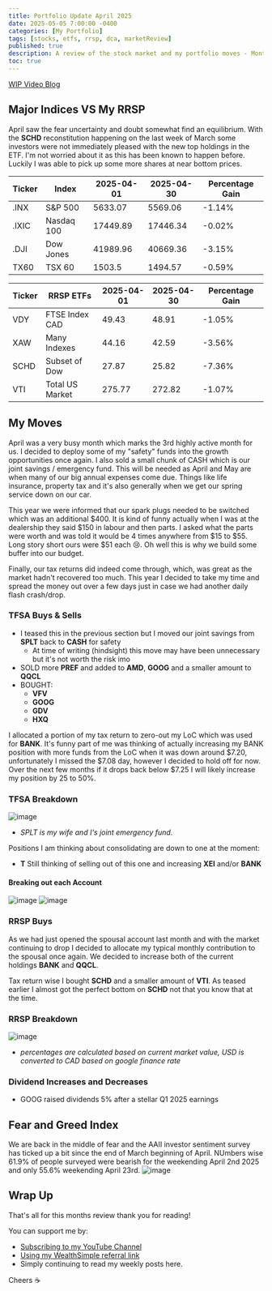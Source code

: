 ```yaml
---
title: Portfolio Update April 2025
date: 2025-05-05 7:00:00 -0400
categories: [My Portfolio]
tags: [stocks, etfs, rrsp, dca, marketReview]
published: true
description: A review of the stock market and my portfolio moves - Month 8
toc: true
---
```


[WIP Video Blog]()

## Major Indices VS My RRSP

April saw the fear uncertainty and doubt somewhat find an equilibrium. With the **SCHD** reconstitution happening on the last week of March some investors were not immediately pleased with the new top holdings in the ETF. I'm not worried about it as this has been known to happen before. Luckily I was able to pick up some more shares at near bottom prices.

  | **Ticker** | **Index**  | **2025-04-01** | **2025-04-30** | **Percentage Gain** |
  | ---------- | ---------- | -------------- | -------------- | ------------------- |
  | .INX       | S&P 500    | 5633.07        | 5569.06        | -1.14%              |
  | .IXIC      | Nasdaq 100 | 17449.89       | 17446.34       | -0.02%              |
  | .DJI       | Dow Jones  | 41989.96       | 40669.36       | -3.15%              |
  | TX60       | TSX 60     | 1503.5         | 1494.57        | -0.59%              |

  | **Ticker** | **RRSP ETFs**   | **2025-04-01** | **2025-04-30** | **Percentage Gain** |
  | ---------- | --------------- | -------------- | -------------- | ------------------- |
  | VDY        | FTSE Index CAD  | 49.43          | 48.91          | -1.05%              |
  | XAW        | Many Indexes    | 44.16          | 42.59          | -3.56%              |
  | SCHD       | Subset of Dow   | 27.87          | 25.82          | -7.36%              |
  | VTI        | Total US Market | 275.77         | 272.82         | -1.07%              |

## My Moves
April was a very busy month which marks the 3rd highly active month for us. I decided to deploy some of my "safety" funds into the growth opportunities once again. I also sold a small chunk of CASH which is our joint savings / emergency fund. This will be needed as April and May are when many of our big annual expenses come due. Things like life insurance, property tax and it's also generally when we get our spring service down on our car. 

This year we were informed that our spark plugs needed to be switched which was an additional $400. It is kind of funny actually when I was at the dealership they said $150 in labour and then parts. I asked what the parts were worth and was told it would be 4 times anywhere from $15 to $55. Long story short ours were $51 each 😢. Oh well this is why we build some buffer into our budget.

Finally, our tax returns did indeed come through, which, was great as the market hadn't recovered too much. This year I decided to take my time and spread the money out over a few days just in case we had another daily flash crash/drop.

### TFSA Buys & Sells
  - I teased this in the previous section but I moved our joint savings from **SPLT** back to **CASH** for safety
    - At time of writing (hindsight) this move may have been unnecessary but it's not worth the risk imo
  - SOLD more **PREF** and added to **AMD**, **GOOG** and a smaller amount to **QQCL**
  - BOUGHT:
    - **VFV**
    - **GOOG**
    - **GDV**
    - **HXQ**

I allocated a portion of my tax return to zero-out my LoC which was used for **BANK**. It's funny part of me was thinking of actually increasing my BANK position with more funds from the LoC when it was down around $7.20, unfortunately I missed the $7.08 day, however I decided to hold off for now. Over the next few months if it drops back below $7.25 I will likely increase my position by 25 to 50%.

### TFSA Breakdown
![image](/assets/2025/2025-05-05-tfsa.PNG)
  - *SPLT is my wife and I's joint emergency fund.*

Positions I am thinking about consolidating are down to one at the moment:
  - **T** Still thinking of selling out of this one and increasing **XEI** and/or **BANK**

#### Breaking out each Account
![image](/assets/2025/2025-05-05-primary-tfsa.PNG)
![image](/assets/2025/2025-05-05-secondary-tfsa.PNG)

### RRSP Buys

As we had just opened the spousal account last month and with the market continuing to drop I decided to allocate my typical monthly contribution to the spousal once again. We decided to increase both of the current holdings **BANK** and **QQCL**.

Tax return wise I bought **SCHD** and a smaller amount of **VTI**. As teased earlier I almost got the perfect bottom on **SCHD** not that you know that at the time.

### RRSP Breakdown
![image](/assets/2025/2025-05-05-rrsp.PNG)
- *percentages are calculated based on current market value, USD is converted to CAD based on google finance rate*

### Dividend Increases and Decreases
- GOOG raised dividends 5% after a stellar Q1 2025 earnings 

## Fear and Greed Index
We are back in the middle of fear and the AAII investor sentiment survey has ticked up a bit since the end of March beginning of April. NUmbers wise 61.9% of people surveyed were bearish for the weekending April 2nd 2025 and only 55.6% weekending April 23rd.
![image](/assets/2025/2025-05-05-fear-and-greed.PNG)

## Wrap Up

That's all for this months review thank you for reading!

You can support me by:
- [Subscribing to my YouTube Channel](https://www.youtube.com/@FinancialFreedomAnOdyssey?sub_confirmation=1)
- [Using my WealthSimple referral link](https://my.wealthsimple.com/app/public/trade-referral-signup?code=VUGTXQ)
- Simply continuing to read my weekly posts here.

Cheers ☕